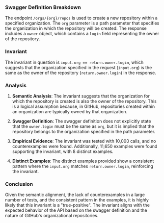 ### Swagger Definition Breakdown

The endpoint `/orgs/{org}/repos` is used to create a new repository within a specified organization. The `org` parameter is a path parameter that specifies the organization in which the repository will be created. The response includes a `owner` object, which contains a `login` field representing the owner of the repository.

### Invariant

The invariant in question is `input.org == return.owner.login`, which suggests that the organization specified in the request (`input.org`) is the same as the owner of the repository (`return.owner.login`) in the response.

### Analysis

1. **Semantic Analysis**: The invariant suggests that the organization for which the repository is created is also the owner of the repository. This is a logical assumption because, in GitHub, repositories created within an organization are typically owned by that organization.

2. **Swagger Definition**: The swagger definition does not explicitly state that the `owner.login` must be the same as `org`, but it is implied that the repository belongs to the organization specified in the path parameter.

3. **Empirical Evidence**: The invariant was tested with 10,000 calls, and no counterexamples were found. Additionally, 11,650 examples were found supporting the invariant, with 8 distinct examples.

4. **Distinct Examples**: The distinct examples provided show a consistent pattern where the `input.org` matches `return.owner.login`, reinforcing the invariant.

### Conclusion

Given the semantic alignment, the lack of counterexamples in a large number of tests, and the consistent pattern in the examples, it is highly likely that this invariant is a "true-positive". The invariant aligns with the expected behavior of the API based on the swagger definition and the nature of GitHub's organizational repositories.
